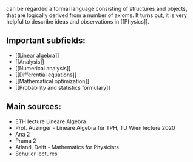 can be regarded a formal language consisting of structures and objects, that are logically derived from a number of axioms. It turns out, it is very helpful to describe ideas and observations in [[Physics]].


## Important subfields:
- [[Linear algebra]]
- [[Analysis]]
- [[Numerical analysis]]
- [[Differential equations]]
- [[Mathematical optimization]]
- [[Probability and statistics formulary]]


## Main sources:
- ETH lecture Lineare Algebra
- Prof. Auzinger - Lineare Algebra für TPH, TU Wien lecture 2020
- Ana 2
- Prama 2
- Atland, Delft - Mathematics for Physicists
- Schuller lectures

